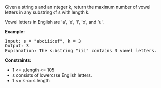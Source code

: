 Given a string s and an integer k, return the maximum number of vowel letters in any substring of s with length k.

Vowel letters in English are 'a', 'e', 'i', 'o', and 'u'.

**Example:**
<pre>
Input: s = "abciiidef", k = 3
Output: 3
Explanation: The substring "iii" contains 3 vowel letters.
</pre>

**Constraints:**

- 1 <= s.length <= 105
- s consists of lowercase English letters.
- 1 <= k <= s.length
